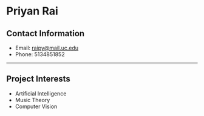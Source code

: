 # Priyan Rai

## Contact Information
- Email: raipy@mail.uc.edu
- Phone: 5134851852

---

## Project Interests
- Artificial Intelligence
- Music Theory
- Computer Vision
